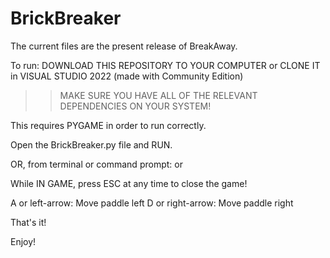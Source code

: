 # BrickBreaker

The current files are the present release of BreakAway.

To run:
DOWNLOAD THIS REPOSITORY TO YOUR COMPUTER or CLONE IT in VISUAL STUDIO 2022 (made with Community Edition)
>>MAKE SURE YOU HAVE ALL OF THE RELEVANT DEPENDENCIES ON YOUR SYSTEM!

This requires PYGAME in order to run correctly.

Open the BrickBreaker.py file and RUN.

OR, from terminal or command prompt:
<python BrickBreaker.py>
or
<python3 BrickBreaker.py>

While IN GAME, press ESC at any time to close the game!

A or left-arrow: Move paddle left
D or right-arrow: Move paddle right

That's it!

Enjoy!
